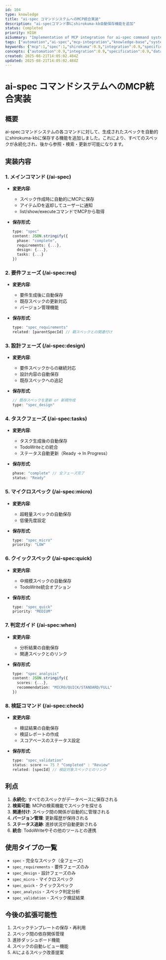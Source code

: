 ```yaml
---
id: 104
type: knowledge
title: "ai-spec コマンドシステムへのMCP統合実装"
description: "ai-specコマンド群にshirokuma-kb自動保存機能を追加"
status: Completed
priority: HIGH
aiSummary: "Implementation of MCP integration for ai-spec command system, adding automatic specification storage functionality to shirokuma-kb for persistence, search, and version management across all specification phases including requirements, design, tasks, and validation."
tags: ["automation","ai-spec","mcp-integration","knowledge-base","system-update"]
keywords: {"mcp":1,"spec":1,"shirokuma":0.9,"integration":0.9,"specification":0.8}
concepts: {"automation":0.9,"integration":0.9,"specification":0.9,"data_management":0.8,"software_development":0.8}
created: 2025-08-21T14:05:02.484Z
updated: 2025-08-21T14:05:02.484Z
---
```


# ai-spec コマンドシステムへのMCP統合実装

## 概要
ai-specコマンドシステムの各コマンドに対して、生成されたスペックを自動的にshirokuma-kbに保存する機能を追加しました。これにより、すべてのスペックが永続化され、後から参照・検索・更新が可能になります。

## 実装内容

### 1. メインコマンド (/ai-spec)
- **変更内容**: 
  - スペック作成時に自動的にMCPに保存
  - アイテムIDを返却してユーザーに通知
  - list/show/executeコマンドでMCPから取得
  
- **保存形式**:
  ```typescript
  type: "spec"
  content: JSON.stringify({
    phase: "complete",
    requirements: {...},
    design: {...},
    tasks: {...}
  })
  ```

### 2. 要件フェーズ (/ai-spec:req)
- **変更内容**:
  - 要件生成後に自動保存
  - 既存スペックの更新対応
  - バージョン管理機能
  
- **保存形式**:
  ```typescript
  type: "spec_requirements"
  related: [parentSpecId] // 親スペックとの関連付け
  ```

### 3. 設計フェーズ (/ai-spec:design)
- **変更内容**:
  - 要件スペックからの継続対応
  - 設計内容の自動保存
  - 既存スペックへの追記
  
- **保存形式**:
  ```typescript
  // 既存スペックを更新 or 新規作成
  type: "spec_design"
  ```

### 4. タスクフェーズ (/ai-spec:tasks)
- **変更内容**:
  - タスク生成後の自動保存
  - TodoWriteとの統合
  - ステータス自動更新（Ready → In Progress）
  
- **保存形式**:
  ```typescript
  phase: "complete" // 全フェーズ完了
  status: "Ready"
  ```

### 5. マイクロスペック (/ai-spec:micro)
- **変更内容**:
  - 超軽量スペックの自動保存
  - 低優先度設定
  
- **保存形式**:
  ```typescript
  type: "spec_micro"
  priority: "LOW"
  ```

### 6. クイックスペック (/ai-spec:quick)
- **変更内容**:
  - 中規模スペックの自動保存
  - TodoWrite統合オプション
  
- **保存形式**:
  ```typescript
  type: "spec_quick"
  priority: "MEDIUM"
  ```

### 7. 判定ガイド (/ai-spec:when)
- **変更内容**:
  - 分析結果の自動保存
  - 関連スペックとのリンク
  
- **保存形式**:
  ```typescript
  type: "spec_analysis"
  content: JSON.stringify({
    scores: {...},
    recommendation: "MICRO/QUICK/STANDARD/FULL"
  })
  ```

### 8. 検証コマンド (/ai-spec:check)
- **変更内容**:
  - 検証結果の自動保存
  - 検証レポートの作成
  - スコアベースのステータス設定
  
- **保存形式**:
  ```typescript
  type: "spec_validation"
  status: score >= 75 ? "Completed" : "Review"
  related: [specId] // 検証対象スペックとのリンク
  ```

## 利点

1. **永続化**: すべてのスペックがデータベースに保存される
2. **検索可能**: MCPの検索機能でスペックを探せる
3. **関連付け**: スペック間の関係が自動的に管理される
4. **バージョン管理**: 更新履歴が保持される
5. **ステータス追跡**: 進捗状況が自動更新される
6. **統合**: TodoWriteやその他のツールとの連携

## 使用タイプの一覧

- `spec` - 完全なスペック（全フェーズ）
- `spec_requirements` - 要件フェーズのみ
- `spec_design` - 設計フェーズのみ
- `spec_micro` - マイクロスペック
- `spec_quick` - クイックスペック
- `spec_analysis` - スペック判定分析
- `spec_validation` - スペック検証結果

## 今後の拡張可能性

1. スペックテンプレートの保存・再利用
2. スペック間の依存関係管理
3. 進捗ダッシュボード機能
4. スペックの自動レビュー機能
5. AIによるスペック改善提案